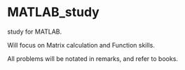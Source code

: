 # MATLAB_study
study for MATLAB.

Will focus on Matrix calculation and Function skills.

All problems will be notated in remarks, and refer to books.
